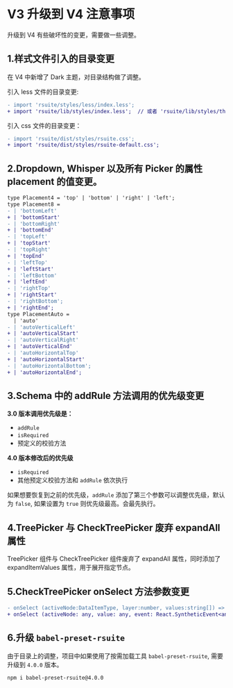 # V3 升级到 V4 注意事项

升级到 V4 有些破坏性的变更，需要做一些调整。

## 1.样式文件引入的目录变更

在 V4 中新增了 Dark 主题，对目录结构做了调整。

引入 less 文件的目录变更:

```diff
- import 'rsuite/styles/less/index.less';
+ import 'rsuite/lib/styles/index.less';  // 或者 'rsuite/lib/styles/themes/default/index.less'
```

引入 css 文件的目录变更：

```diff
- import 'rsuite/dist/styles/rsuite.css';
+ import 'rsuite/dist/styles/rsuite-default.css';
```

## 2.Dropdown, Whisper 以及所有 Picker 的属性 placement 的值变更。

```diff
type Placement4 = 'top' | 'bottom' | 'right' | 'left';
type Placement8 =
- | 'bottomLeft'
+ | 'bottomStart'
- | 'bottomRight'
+ | 'bottomEnd'
- | 'topLeft'
+ | 'topStart'
- | 'topRight'
+ | 'topEnd'
- | 'leftTop'
+ | 'leftStart'
- | 'leftBottom'
+ | 'leftEnd'
- | 'rightTop'
+ | 'rightStart'
- | 'rightBottom';
+ | 'rightEnd';
type PlacementAuto =
  | 'auto'
- | 'autoVerticalLeft'
+ | 'autoVerticalStart'
- | 'autoVerticalRight'
+ | 'autoVerticalEnd'
- | 'autoHorizontalTop'
+ | 'autoHorizontalStart'
- | 'autoHorizontalBottom';
+ | 'autoHorizontalEnd';
```

## 3.Schema 中的 addRule 方法调用的优先级变更

**3.0 版本调用优先级是：**

- `addRule`
- `isRequired`
- 预定义的校验方法

**4.0 版本修改后的优先级**

- `isRequired`
- 其他预定义校验方法和 `addRule` 依次执行

如果想要恢复到之前的优先级，`addRule` 添加了第三个参数可以调整优先级，默认为 `false`, 如果设置为 `true` 则优先级最高。会最先执行。

## 4.TreePicker 与 CheckTreePicker 废弃 expandAll 属性

TreePicker 组件与 CheckTreePicker 组件废弃了 expandAll 属性，同时添加了 expandItemValues 属性，用于展开指定节点。

## 5.CheckTreePicker onSelect 方法参数变更

```diff
- onSelect (activeNode:DataItemType, layer:number, values:string[]) => void
+ onSelect (activeNode: any, value: any, event: React.SyntheticEvent<any>) => void;
```

## 6.升级 `babel-preset-rsuite`

由于目录上的调整，项目中如果使用了按需加载工具 `babel-preset-rsuite`, 需要升级到 `4.0.0` 版本。

```
npm i babel-preset-rsuite@4.0.0
```
